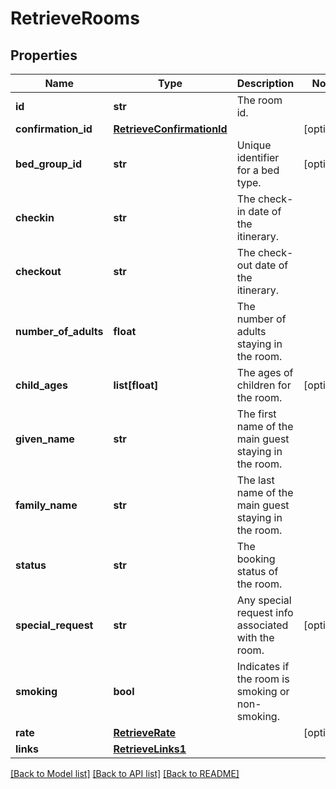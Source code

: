 # RetrieveRooms

## Properties
Name | Type | Description | Notes
------------ | ------------- | ------------- | -------------
**id** | **str** | The room id. | 
**confirmation_id** | [**RetrieveConfirmationId**](RetrieveConfirmationId.md) |  | [optional] 
**bed_group_id** | **str** | Unique identifier for a bed type. | [optional] 
**checkin** | **str** | The check-in date of the itinerary. | 
**checkout** | **str** | The check-out date of the itinerary. | 
**number_of_adults** | **float** | The number of adults staying in the room. | 
**child_ages** | **list[float]** | The ages of children for the room. | [optional] 
**given_name** | **str** | The first name of the main guest staying in the room. | 
**family_name** | **str** | The last name of the main guest staying in the room. | 
**status** | **str** | The booking status of the room. | 
**special_request** | **str** | Any special request info associated with the room. | [optional] 
**smoking** | **bool** | Indicates if the room is smoking or non-smoking. | 
**rate** | [**RetrieveRate**](RetrieveRate.md) |  | [optional] 
**links** | [**RetrieveLinks1**](RetrieveLinks1.md) |  | 

[[Back to Model list]](../README.md#documentation-for-models) [[Back to API list]](../README.md#documentation-for-api-endpoints) [[Back to README]](../README.md)


